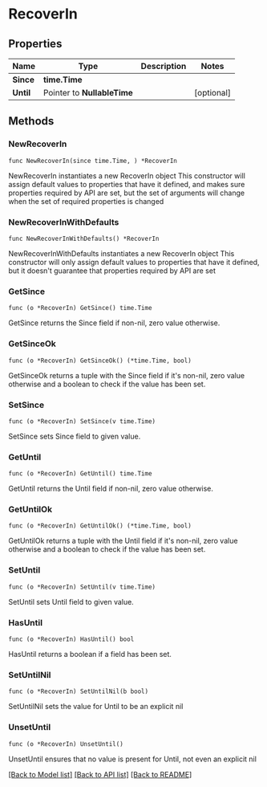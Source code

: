 # RecoverIn

## Properties

Name | Type | Description | Notes
------------ | ------------- | ------------- | -------------
**Since** | **time.Time** |  | 
**Until** | Pointer to **NullableTime** |  | [optional] 

## Methods

### NewRecoverIn

`func NewRecoverIn(since time.Time, ) *RecoverIn`

NewRecoverIn instantiates a new RecoverIn object
This constructor will assign default values to properties that have it defined,
and makes sure properties required by API are set, but the set of arguments
will change when the set of required properties is changed

### NewRecoverInWithDefaults

`func NewRecoverInWithDefaults() *RecoverIn`

NewRecoverInWithDefaults instantiates a new RecoverIn object
This constructor will only assign default values to properties that have it defined,
but it doesn't guarantee that properties required by API are set

### GetSince

`func (o *RecoverIn) GetSince() time.Time`

GetSince returns the Since field if non-nil, zero value otherwise.

### GetSinceOk

`func (o *RecoverIn) GetSinceOk() (*time.Time, bool)`

GetSinceOk returns a tuple with the Since field if it's non-nil, zero value otherwise
and a boolean to check if the value has been set.

### SetSince

`func (o *RecoverIn) SetSince(v time.Time)`

SetSince sets Since field to given value.


### GetUntil

`func (o *RecoverIn) GetUntil() time.Time`

GetUntil returns the Until field if non-nil, zero value otherwise.

### GetUntilOk

`func (o *RecoverIn) GetUntilOk() (*time.Time, bool)`

GetUntilOk returns a tuple with the Until field if it's non-nil, zero value otherwise
and a boolean to check if the value has been set.

### SetUntil

`func (o *RecoverIn) SetUntil(v time.Time)`

SetUntil sets Until field to given value.

### HasUntil

`func (o *RecoverIn) HasUntil() bool`

HasUntil returns a boolean if a field has been set.

### SetUntilNil

`func (o *RecoverIn) SetUntilNil(b bool)`

 SetUntilNil sets the value for Until to be an explicit nil

### UnsetUntil
`func (o *RecoverIn) UnsetUntil()`

UnsetUntil ensures that no value is present for Until, not even an explicit nil

[[Back to Model list]](../README.md#documentation-for-models) [[Back to API list]](../README.md#documentation-for-api-endpoints) [[Back to README]](../README.md)


